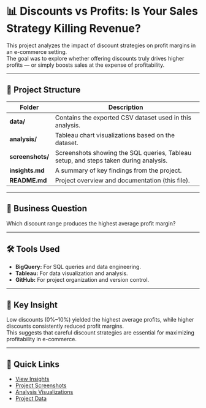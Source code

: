 # 📊 Discounts vs Profits: Is Your Sales Strategy Killing Revenue?

This project analyzes the impact of discount strategies on profit margins in an e-commerce setting.  
The goal was to explore whether offering discounts truly drives higher profits — or simply boosts sales at the expense of profitability.

---

## 📂 Project Structure
| Folder | Description |
|--------|-------------|
| **data/** | Contains the exported CSV dataset used in this analysis. |
| **analysis/** | Tableau chart visualizations based on the dataset. |
| **screenshots/** | Screenshots showing the SQL queries, Tableau setup, and steps taken during analysis. |
| **insights.md** | A summary of key findings from the project. |
| **README.md** | Project overview and documentation (this file). |

---

## 🎯 Business Question
Which discount range produces the highest average profit margin?

---

## 🛠️ Tools Used
- **BigQuery:** For SQL queries and data engineering.
- **Tableau:** For data visualization and analysis.
- **GitHub:** For project organization and version control.

---

## 🔑 Key Insight
Low discounts (0%–10%) yielded the highest average profits, while higher discounts consistently reduced profit margins.  
This suggests that careful discount strategies are essential for maximizing profitability in e-commerce.

---

## 📎 Quick Links
- [View Insights](https://github.com/dimma-analytics/discount-profit-analysis/blob/main/insights.md)
- [Project Screenshots](https://github.com/dimma-analytics/discount-profit-analysis/tree/main/screenshots)
- [Analysis Visualizations](https://github.com/dimma-analytics/discount-profit-analysis/tree/main/analysis)
- [Project Data](https://github.com/dimma-analytics/discount-profit-analysis/tree/main/data)
